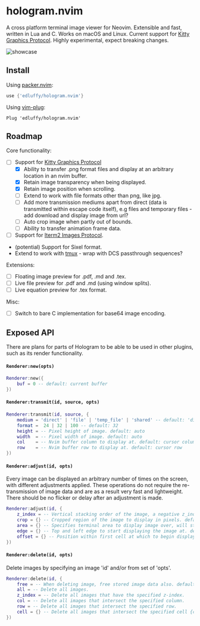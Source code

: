 # hologram.nvim
A cross platform terminal image viewer for Neovim. Extensible and fast, written in Lua and C. Works on macOS and Linux. Current support for
[Kitty Graphics Protocol](https://sw.kovidgoyal.net/kitty/graphics-protocol.html). Highly experimental, expect breaking changes.

![showcase](https://user-images.githubusercontent.com/28115337/115054101-c0848680-9ed7-11eb-9980-a3bc2d691fc2.gif)

## Install
Using [packer.nvim](https://github.com/wbthomason/packer.nvim):
```lua
use {'edluffy/hologram.nvim'}
```
Using [vim-plug](https://github.com/junegunn/vim-plug):
```vimscript
Plug 'edluffy/hologram.nvim'
```
## Roadmap
Core functionality:
- [ ] Support for [Kitty Graphics Protocol](https://sw.kovidgoyal.net/kitty/graphics-protocol.html)
    - [x] Ability to transfer .png format files and display at an arbitrary location in an nvim buffer.
    - [x] Retain image transparency when being displayed.
    - [x] Retain image position when scrolling.
    - [ ] Extend to work with file formats other than png, like jpg.
    - [ ] Add more transmission mediums apart from direct (data is transmitted within escape code itself), e.g files and temporary files - add download and display image from url?
    - [ ] Auto crop image when partly out of bounds.
    - [ ] Ability to transfer animation frame data.
- [ ] Support for [Iterm2 Images Protocol](https://iterm2.com/documentation-images.html#:~:text=Inline%20Images%20Protocol-,Inline%20Images%20Protocol,8%2Dbit%2Dclean%20environment).
- (potential) Support for Sixel format.
- Extend to work with [tmux](https://github.com/tmux/tmux/wiki) - wrap with DCS passthrough sequences?

Extensions:
- [ ] Floating image preview for .pdf, .md and .tex.
- [ ] Live file preview for .pdf and .md (using window splits).
- [ ] Live equation preview for .tex format.

Misc:
- [ ] Switch to bare C implementation for base64 image encoding.

## Exposed API
There are plans for parts of Hologram to be able to be used in other plugins, such as its render functionality.
#### `Renderer:new(opts)`
```lua
Renderer:new({
	buf = 0 -- default: current buffer
})
```

#### `Renderer:transmit(id, source, opts)`
```lua
Renderer:transmit(id, source, {
	medium = 'direct' | 'file' | 'temp_file' | 'shared' -- default: 'direct'
	format =  24 | 32 | 100 -- default: 32
	height = -- Pixel height of image. default: auto
	width  = -- Pixel width of image. default: auto
	col    = -- Nvim buffer column to display at. default: cursor column
	row    = -- Nvim buffer row to display at. default: cursor row
})
```

#### `Renderer:adjust(id, opts)`
Every image can be displayed an arbitrary number of times on the screen, with different adjustments applied. 
These operations do not require the re-transmission of image data and are as a result very fast and lightweight.
There should be no flicker or delay after an adjustment is made.

```lua
Renderer:adjust(id, {
    z_index = -- Vertical stacking order of the image, a negative z_index will draw below text. default: 0.
    crop = {} -- Cropped region of the image to display in pixels. default: show all of image
    area = {} -- Specifies terminal area to display image over, will stretch/squash if necessary. default: auto
    edge = {} -- Top and left edge to start displaying the image at. default: {0, 0}
    offset = {} -- Position within first cell at which to begin displaying image (in pixels). Must be smaller than the size of a cell. default: {0, 0}
})
```
#### `Renderer:delete(id, opts)`

Delete images by specifying an image 'id'  and/or from set of 'opts'.

```lua
Renderer:delete(id, {
    free = -- When deleting image, free stored image data also. default: false
    all = -- Delete all images.
    z_index = -- Delete all images that have the specified z-index.
    col = -- Delete all images that intersect the specified column.
    row = -- Delete all images that intersect the specified row.
    cell = {} -- Delete all images that intersect the specified cell {col, row}
})
```

